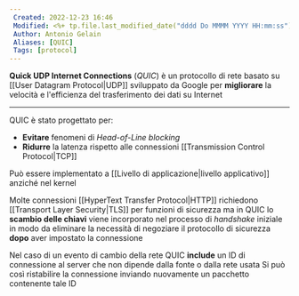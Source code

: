 ```yaml
---
 Created: 2022-12-23 16:46
 Modified: <%+ tp.file.last_modified_date("dddd Do MMMM YYYY HH:mm:ss") %>
 Author: Antonio Gelain
 Aliases: [QUIC]
 Tags: [protocol]
---
```


**Quick UDP Internet Connections** (*QUIC*) è un protocollo di rete basato su [[User Datagram Protocol|UDP]] sviluppato da Google per **migliorare** la velocità e l'efficienza del trasferimento dei dati su Internet

---

QUIC è stato progettato per:
- **Evitare** fenomeni di *Head-of-Line blocking*
- **Ridurre** la latenza rispetto alle connessioni [[Transmission Control Protocol|TCP]]

Può essere implementato a [[Livello di applicazione|livello applicativo]] anziché nel kernel

Molte connessioni [[HyperText Transfer Protocol|HTTP]] richiedono [[Transport Layer Security|TLS]] per funzioni di sicurezza ma in QUIC lo **scambio delle chiavi** viene incorporato nel processo di *handshake* iniziale in modo da eliminare la necessità di negoziare il protocollo di sicurezza **dopo** aver impostato la connessione

Nel caso di un evento di cambio della rete QUIC **include** un ID di connessione al server che non dipende dalla fonte o dalla rete usata
Si può così ristabilire la connessione inviando nuovamente un pacchetto contenente tale ID